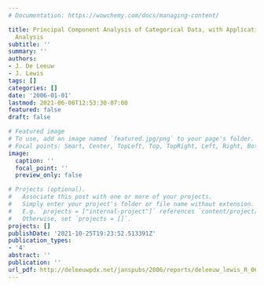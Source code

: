 ```yaml
---
# Documentation: https://wowchemy.com/docs/managing-content/

title: Principal Component Analysis of Categorical Data, with Applications to Roll-Call
  Analysis
subtitle: ''
summary: ''
authors:
- J. De Leeuw
- J. Lewis
tags: []
categories: []
date: '2006-01-01'
lastmod: 2021-06-06T12:53:30-07:00
featured: false
draft: false

# Featured image
# To use, add an image named `featured.jpg/png` to your page's folder.
# Focal points: Smart, Center, TopLeft, Top, TopRight, Left, Right, BottomLeft, Bottom, BottomRight.
image:
  caption: ''
  focal_point: ''
  preview_only: false

# Projects (optional).
#   Associate this post with one or more of your projects.
#   Simply enter your project's folder or file name without extension.
#   E.g. `projects = ["internal-project"]` references `content/project/deep-learning/index.md`.
#   Otherwise, set `projects = []`.
projects: []
publishDate: '2021-10-25T19:23:52.513391Z'
publication_types:
- '4'
abstract: ''
publication: ''
url_pdf: http://deleeuwpdx.net/janspubs/2006/reports/deleeuw_lewis_R_06.pdf
---
```

